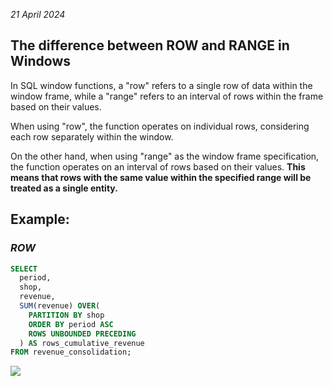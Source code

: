 *21 April 2024*

## The difference between ROW and RANGE in Windows 

In SQL window functions, a "row" refers to a single row of data within the window frame, while a "range" refers to an interval of rows within the frame based on their values. 

When using "row", the function operates on individual rows, considering each row separately within the window.

On the other hand, when using "range" as the window frame specification, the function operates on an interval of rows based on their values. **This means that rows with the same value within the specified range will be treated as a single entity.**

## **Example:**
### *ROW*

```sql
SELECT
  period,
  shop,
  revenue,
  SUM(revenue) OVER(
    PARTITION BY shop
    ORDER BY period ASC
    ROWS UNBOUNDED PRECEDING
  ) AS rows_cumulative_revenue
FROM revenue_consolidation;
```
![](https://learnsql.com/blog/difference-between-rows-range-window-functions/rows.gif)


